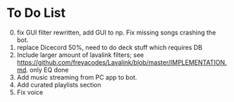 # To Do List
0. fix GUI filter rewritten, add GUI to np. Fix missing songs crashing the bot.
1. replace Dicecord 50%, need to do deck stuff which requires DB
2. Include larger amount of lavalink filters; see https://github.com/freyacodes/Lavalink/blob/master/IMPLEMENTATION.md. only EQ done
3. Add music streaming from PC app to bot.
4. Add curated playlists section
5. Fix voice